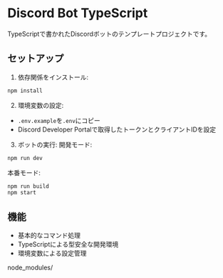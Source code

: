 # Discord Bot TypeScript

TypeScriptで書かれたDiscordボットのテンプレートプロジェクトです。

## セットアップ

1. 依存関係をインストール:
```bash
npm install
```

2. 環境変数の設定:
- `.env.example`を`.env`にコピー
- Discord Developer Portalで取得したトークンとクライアントIDを設定

3. ボットの実行:
開発モード:
```bash
npm run dev
```

本番モード:
```bash
npm run build
npm start
```

## 機能
- 基本的なコマンド処理
- TypeScriptによる型安全な開発環境
- 環境変数による設定管理

node_modules/